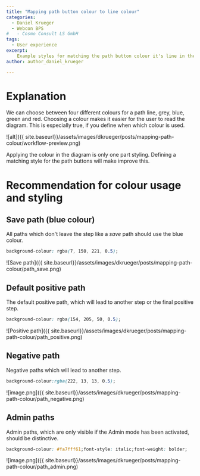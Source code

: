 ```yaml
---
title: "Mapping path button colour to line colour"
categories: 
  - Daniel Krueger
  - Webcon BPS
#   - Cosmo Consult LS GmbH
tags:
  - User experience
excerpt:
    Example styles for matching the path button colour it's line in the workflow preview. 
author: author_daniel_krueger

---
```


# Explanation
We can choose between four different colours for a path line, grey, blue, green and red. Choosing a colour makes it easier for the user to read the diagram. This is especially true, if you define when which colour is used. 

![alt]({{ site.baseurl}}/assets/images/dkrueger/posts/mapping-path-colour/workflow-preview.png)

Applying the colour in the diagram is only one part styling. Defining a matching style for the path buttons will make improve this.

# Recommendation for colour usage and styling

## Save path (blue colour)
All paths which don't leave the step like a *save* path should use the blue colour.
```css
background-colour: rgba(7, 150, 221, 0.5);
```  
![Save path]({{ site.baseurl}}/assets/images/dkrueger/posts/mapping-path-colour/path_save.png)

## Default positive path
The default positive path, which will lead to another step or the final positive step.
```css
background-colour: rgba(154, 205, 50, 0.5);
``` 
![Positive path]({{ site.baseurl}}/assets/images/dkrueger/posts/mapping-path-colour/path_positive.png)

## Negative path
Negative paths which will lead to another step.
```css
background-colour:rgba(222, 13, 13, 0.5);
```
![image.png]({{ site.baseurl}}/assets/images/dkrueger/posts/mapping-path-colour/path_negative.png)

## Admin paths
Admin paths, which are only visible if the Admin mode has been activated, should be distinctive. 
```css
background-colour: #fa7fff61;font-style: italic;font-weight: bolder;
```
![image.png]({{ site.baseurl}}/assets/images/dkrueger/posts/mapping-path-colour/path_admin.png)